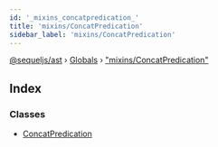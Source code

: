 ```yaml
---
id: '_mixins_concatpredication_'
title: 'mixins/ConcatPredication'
sidebar_label: 'mixins/ConcatPredication'
---
```


[@sequeljs/ast](../index.md) › [Globals](../globals.md) ›
["mixins/ConcatPredication"](_mixins_concatpredication_.md)

## Index

### Classes

- [ConcatPredication](../classes/_mixins_concatpredication_.concatpredication.md)
